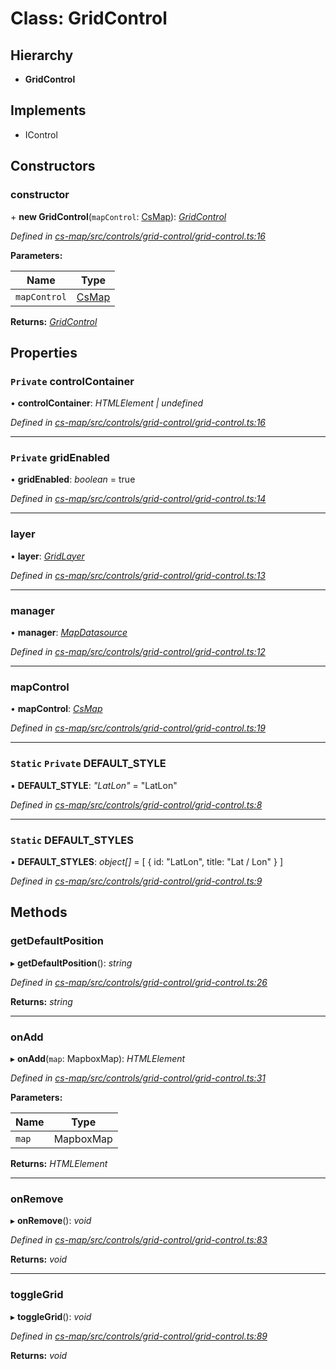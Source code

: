 # Class: GridControl

## Hierarchy

* **GridControl**

## Implements

* IControl

## Constructors

###  constructor

\+ **new GridControl**(`mapControl`: [CsMap](_cs_map_src_components_cs_map_cs_map_.csmap.md)): *[GridControl](_cs_map_src_controls_grid_control_grid_control_.gridcontrol.md)*

*Defined in [cs-map/src/controls/grid-control/grid-control.ts:16](https://github.com/RichardHovenkamp/csnext/blob/6deb7f51/packages/cs-map/src/controls/grid-control/grid-control.ts#L16)*

**Parameters:**

Name | Type |
------ | ------ |
`mapControl` | [CsMap](_cs_map_src_components_cs_map_cs_map_.csmap.md) |

**Returns:** *[GridControl](_cs_map_src_controls_grid_control_grid_control_.gridcontrol.md)*

## Properties

### `Private` controlContainer

• **controlContainer**: *HTMLElement | undefined*

*Defined in [cs-map/src/controls/grid-control/grid-control.ts:16](https://github.com/RichardHovenkamp/csnext/blob/6deb7f51/packages/cs-map/src/controls/grid-control/grid-control.ts#L16)*

___

### `Private` gridEnabled

• **gridEnabled**: *boolean* = true

*Defined in [cs-map/src/controls/grid-control/grid-control.ts:14](https://github.com/RichardHovenkamp/csnext/blob/6deb7f51/packages/cs-map/src/controls/grid-control/grid-control.ts#L14)*

___

###  layer

• **layer**: *[GridLayer](_cs_map_src_layers_grid_layer_.gridlayer.md)*

*Defined in [cs-map/src/controls/grid-control/grid-control.ts:13](https://github.com/RichardHovenkamp/csnext/blob/6deb7f51/packages/cs-map/src/controls/grid-control/grid-control.ts#L13)*

___

###  manager

• **manager**: *[MapDatasource](_cs_map_src_datasources_map_datasource_.mapdatasource.md)*

*Defined in [cs-map/src/controls/grid-control/grid-control.ts:12](https://github.com/RichardHovenkamp/csnext/blob/6deb7f51/packages/cs-map/src/controls/grid-control/grid-control.ts#L12)*

___

###  mapControl

• **mapControl**: *[CsMap](_cs_map_src_components_cs_map_cs_map_.csmap.md)*

*Defined in [cs-map/src/controls/grid-control/grid-control.ts:19](https://github.com/RichardHovenkamp/csnext/blob/6deb7f51/packages/cs-map/src/controls/grid-control/grid-control.ts#L19)*

___

### `Static` `Private` DEFAULT_STYLE

▪ **DEFAULT_STYLE**: *"LatLon"* = "LatLon"

*Defined in [cs-map/src/controls/grid-control/grid-control.ts:8](https://github.com/RichardHovenkamp/csnext/blob/6deb7f51/packages/cs-map/src/controls/grid-control/grid-control.ts#L8)*

___

### `Static` DEFAULT_STYLES

▪ **DEFAULT_STYLES**: *object[]* =  [
        { id: "LatLon", title: "Lat / Lon" }
    ]

*Defined in [cs-map/src/controls/grid-control/grid-control.ts:9](https://github.com/RichardHovenkamp/csnext/blob/6deb7f51/packages/cs-map/src/controls/grid-control/grid-control.ts#L9)*

## Methods

###  getDefaultPosition

▸ **getDefaultPosition**(): *string*

*Defined in [cs-map/src/controls/grid-control/grid-control.ts:26](https://github.com/RichardHovenkamp/csnext/blob/6deb7f51/packages/cs-map/src/controls/grid-control/grid-control.ts#L26)*

**Returns:** *string*

___

###  onAdd

▸ **onAdd**(`map`: MapboxMap): *HTMLElement*

*Defined in [cs-map/src/controls/grid-control/grid-control.ts:31](https://github.com/RichardHovenkamp/csnext/blob/6deb7f51/packages/cs-map/src/controls/grid-control/grid-control.ts#L31)*

**Parameters:**

Name | Type |
------ | ------ |
`map` | MapboxMap |

**Returns:** *HTMLElement*

___

###  onRemove

▸ **onRemove**(): *void*

*Defined in [cs-map/src/controls/grid-control/grid-control.ts:83](https://github.com/RichardHovenkamp/csnext/blob/6deb7f51/packages/cs-map/src/controls/grid-control/grid-control.ts#L83)*

**Returns:** *void*

___

###  toggleGrid

▸ **toggleGrid**(): *void*

*Defined in [cs-map/src/controls/grid-control/grid-control.ts:89](https://github.com/RichardHovenkamp/csnext/blob/6deb7f51/packages/cs-map/src/controls/grid-control/grid-control.ts#L89)*

**Returns:** *void*
